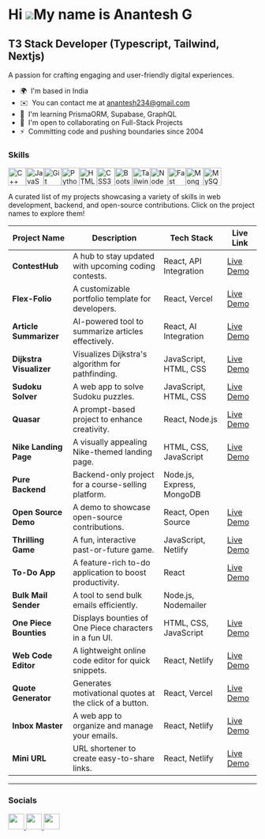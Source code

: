 Hi ![](https://user-images.githubusercontent.com/18350557/176309783-0785949b-9127-417c-8b55-ab5a4333674e.gif)My name is Anantesh G
==================================================================================================================================

T3 Stack Developer (Typescript, Tailwind, Nextjs)
--------------------

A passion for crafting engaging and user-friendly digital experiences.

* 🌍  I'm based in India
* ✉️  You can contact me at [anantesh234@gmail.com](mailto:anantesh234@gmail.com)
* 🧠  I'm learning PrismaORM, Supabase, GraphQL
* 🤝  I'm open to collaborating on Full-Stack Projects
* ⚡  Committing code and pushing boundaries since 2004

### Skills


<p align="left">
<a href="https://docs.microsoft.com/en-us/cpp/?view=msvc-170" target="_blank" rel="noreferrer"><img src="https://raw.githubusercontent.com/danielcranney/readme-generator/main/public/icons/skills/cplusplus-colored.svg" width="36" height="36" alt="C++" /></a><a href="https://developer.mozilla.org/en-US/docs/Web/JavaScript" target="_blank" rel="noreferrer"><img src="https://raw.githubusercontent.com/danielcranney/readme-generator/main/public/icons/skills/javascript-colored.svg" width="36" height="36" alt="JavaScript" /></a><a href="https://git-scm.com/" target="_blank" rel="noreferrer"><img src="https://raw.githubusercontent.com/danielcranney/readme-generator/main/public/icons/skills/git-colored.svg" width="36" height="36" alt="Git" /></a><a href="https://www.python.org/" target="_blank" rel="noreferrer"><img src="https://raw.githubusercontent.com/danielcranney/readme-generator/main/public/icons/skills/python-colored.svg" width="36" height="36" alt="Python" /></a><a href="https://developer.mozilla.org/en-US/docs/Glossary/HTML5" target="_blank" rel="noreferrer"><img src="https://raw.githubusercontent.com/danielcranney/readme-generator/main/public/icons/skills/html5-colored.svg" width="36" height="36" alt="HTML5" /></a><a href="https://www.w3.org/TR/CSS/#css" target="_blank" rel="noreferrer"><img src="https://raw.githubusercontent.com/danielcranney/readme-generator/main/public/icons/skills/css3-colored.svg" width="36" height="36" alt="CSS3" /></a><a href="https://getbootstrap.com/" target="_blank" rel="noreferrer"><img src="https://raw.githubusercontent.com/danielcranney/readme-generator/main/public/icons/skills/bootstrap-colored.svg" width="36" height="36" alt="Bootstrap" /></a><a href="https://tailwindcss.com/" target="_blank" rel="noreferrer"><img src="https://raw.githubusercontent.com/danielcranney/readme-generator/main/public/icons/skills/tailwindcss-colored.svg" width="36" height="36" alt="TailwindCSS" /></a><a href="https://nodejs.org/en/" target="_blank" rel="noreferrer"><img src="https://raw.githubusercontent.com/danielcranney/readme-generator/main/public/icons/skills/nodejs-colored.svg" width="36" height="36" alt="NodeJS" /></a><a href="https://fastapi.tiangolo.com/" target="_blank" rel="noreferrer"><img src="https://raw.githubusercontent.com/danielcranney/readme-generator/main/public/icons/skills/fastapi-colored.svg" width="36" height="36" alt="Fast API" /></a><a href="https://www.mongodb.com/" target="_blank" rel="noreferrer"><img src="https://raw.githubusercontent.com/danielcranney/readme-generator/main/public/icons/skills/mongodb-colored.svg" width="36" height="36" alt="MongoDB" /></a><a href="https://www.mysql.com/" target="_blank" rel="noreferrer"><img src="https://raw.githubusercontent.com/danielcranney/readme-generator/main/public/icons/skills/mysql-colored.svg" width="36" height="36" alt="MySQL" /></a>
</p>

A curated list of my projects showcasing a variety of skills in web development, backend, and open-source contributions. Click on the project names to explore them!

| **Project Name**        | **Description**                                                                                     | **Tech Stack**           | **Live Link**                                  |
|--------------------------|-----------------------------------------------------------------------------------------------------|--------------------------|-----------------------------------------------|
| **ContestHub**           | A hub to stay updated with upcoming coding contests.                                               | React, API Integration   | [Live Demo](https://contest-hub-live.vercel.app/) |
| **Flex-Folio**           | A customizable portfolio template for developers.                                                  | React, Vercel            | [Live Demo](https://flex-folio.vercel.app/)       |
| **Article Summarizer**   | AI-powered tool to summarize articles effectively.                                                 | React, AI Integration    | [Live Demo](https://article-summarizer-tau.vercel.app/) |
| **Dijkstra Visualizer**  | Visualizes Dijkstra's algorithm for pathfinding.                                                   | JavaScript, HTML, CSS    | [Live Demo](https://tinyurl.com/msjj6h33)         |
| **Sudoku Solver**        | A web app to solve Sudoku puzzles.                                                                 | JavaScript, HTML, CSS    | [Live Demo](https://sudosolverr.vercel.app/)      |
| **Quasar**               | A prompt-based project to enhance creativity.                                                      | React, Node.js           | [Live Demo](https://quasar-prompt.vercel.app/)    |
| **Nike Landing Page**    | A visually appealing Nike-themed landing page.                                                     | HTML, CSS, JavaScript    | [Live Demo](https://nike-landing-page-hades.vercel.app/) |
| **Pure Backend**         | Backend-only project for a course-selling platform.                                                | Node.js, Express, MongoDB|                              |
| **Open Source Demo**     | A demo to showcase open-source contributions.                                                      | React, Open Source       | [Live Demo](https://open-source-gdsc.vercel.app/) |
| **Thrilling Game**       | A fun, interactive past-or-future game.                                                            | JavaScript, Netlify      | [Live Demo](https://past-or-future.netlify.app/)  |
| **To-Do App**            | A feature-rich to-do application to boost productivity.                                            | React                    | [Live Demo](https://to-do-app-hades.vercel.app/)  |
| **Bulk Mail Sender**     | A tool to send bulk emails efficiently.                                                            | Node.js, Nodemailer      |                               |
| **One Piece Bounties**   | Displays bounties of One Piece characters in a fun UI.                                             | HTML, CSS, JavaScript    | [Live Demo](https://tinyurl.com/2m8nfvez)        |
| **Web Code Editor**      | A lightweight online code editor for quick snippets.                                               | React, Netlify           | [Live Demo](https://code-editor-hades.netlify.app/) |
| **Quote Generator**      | Generates motivational quotes at the click of a button.                                            | React, Vercel            | [Live Demo](https://motivquotes.vercel.app/)     |
| **Inbox Master**         | A web app to organize and manage your emails.                                                      | React, Netlify           | [Live Demo](https://inbox-master.netlify.app/)    |
| **Mini URL**             | URL shortener to create easy-to-share links.                                                       | React, Netlify           | [Live Demo](https://mini-url-hades.netlify.app/)  |

---

### Socials

<p align="left"> <a href="https://www.github.com/AnanteshG" target="_blank" rel="noreferrer"> <picture> <source media="(prefers-color-scheme: dark)" srcset="https://raw.githubusercontent.com/danielcranney/readme-generator/main/public/icons/socials/github-dark.svg" /> <source media="(prefers-color-scheme: light)" srcset="https://raw.githubusercontent.com/danielcranney/readme-generator/main/public/icons/socials/github.svg" /> <img src="https://raw.githubusercontent.com/danielcranney/readme-generator/main/public/icons/socials/github.svg" width="32" height="32" /> </picture> </a> <a href="https://www.linkedin.com/in/anantesh-gopal-6635b7264/" target="_blank" rel="noreferrer"> <picture> <source media="(prefers-color-scheme: dark)" srcset="https://raw.githubusercontent.com/danielcranney/readme-generator/main/public/icons/socials/linkedin-dark.svg" /> <source media="(prefers-color-scheme: light)" srcset="https://raw.githubusercontent.com/danielcranney/readme-generator/main/public/icons/socials/linkedin.svg" /> <img src="https://raw.githubusercontent.com/danielcranney/readme-generator/main/public/icons/socials/linkedin.svg" width="32" height="32" /> </picture> </a> <a href="https://www.x.com/AnanteshG" target="_blank" rel="noreferrer"> <picture> <source media="(prefers-color-scheme: dark)" srcset="https://raw.githubusercontent.com/danielcranney/readme-generator/main/public/icons/socials/twitter-dark.svg" /> <source media="(prefers-color-scheme: light)" srcset="https://raw.githubusercontent.com/danielcranney/readme-generator/main/public/icons/socials/twitter.svg" /> <img src="https://raw.githubusercontent.com/danielcranney/readme-generator/main/public/icons/socials/twitter.svg" width="32" height="32" /> </picture> </a></p>
